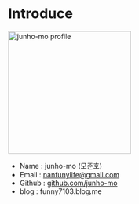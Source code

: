 

# Introduce

 <img alt="junho-mo profile" src="https://avatars3.githubusercontent.com/u/49415826?s=460&v=4" width="250">

* Name : junho-mo (모준호)
* Email : nanfunylife@gmail.com
* Github : [github.com/junho-mo](https://github.com/junho-mo)
* blog : funny7103.blog.me

